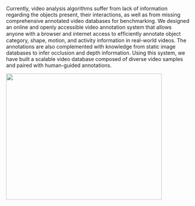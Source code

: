 Currently, video analysis algorithms suffer from lack of information regarding the objects present, their interactions, as well as from missing comprehensive annotated video databases for benchmarking. We designed an online and openly accessible video annotation system that allows anyone with a browser and internet access to efﬁciently annotate object category, shape, motion, and activity information in
real-world videos. The annotations are also complemented with knowledge from static image databases to infer occlusion and depth information. Using this system, we have built a scalable video database composed of diverse video samples and paired with human-guided annotations.


<a href='http://www.youtube.com/watch?feature=player_embedded&v=lxFTWYkQEv8' target='_blank'><img src='http://img.youtube.com/vi/lxFTWYkQEv8/0.jpg' width='425' height=344 /></a>